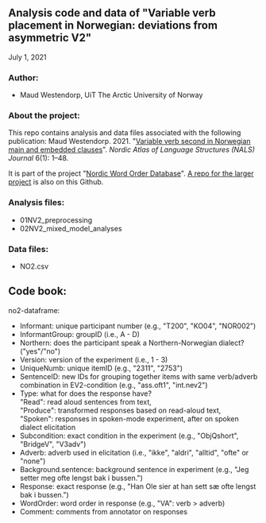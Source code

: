 Analysis code and data of "Variable verb placement in Norwegian: deviations from asymmetric V2"
---------------------
July 1, 2021

### Author:

- Maud Westendorp, UiT The Arctic University of Norway

### About the project:
This repo contains analysis and data files associated with the following publication:
Maud Westendorp. 2021. "[Variable verb second in Norwegian main and embedded clauses](https://doi.org/10.5617/nals.9423)". *Nordic Atlas of Language Structures (NALS) Journal*
6(1): 1–48.

It is part of the project "[Nordic Word Order Database](https://tekstlab.uio.no/nwd)". [A repo for the larger project](https://github.com/maudwestendorp/NWD) is also on this Github.

### Analysis files:

- 01NV2_preprocessing
- 02NV2_mixed_model_analyses

### Data files:

- NO2.csv

## Code book:
no2-dataframe:
- Informant: unique participant number (e.g., "T200", "KO04", "NOR002")
- InformantGroup: groupID (i.e., A - D)
- Northern: does the participant speak a Northern-Norwegian dialect? ("yes"/"no")
- Version: version of the experiment (i.e., 1 - 3)
- UniqueNumb: unique itemID (e.g., "2311", "2753")
- SentenceID: new IDs for grouping together items with same verb/adverb combination in EV2-condition (e.g., "ass.oft1", "int.nev2")
- Type: what for does the response have?   
     "Read": read aloud sentences from text,  
     "Produce": transformed responses based on read-aloud text,  
     "Spoken": responses in spoken-mode experiment, after on spoken dialect elicitation 
- Subcondition: exact condition in the experiment (e.g., "ObjQshort", "BridgeV", "V3adv")
- Adverb: adverb used in elicitation (i.e., "ikke", "aldri", "alltid", "ofte" or "none")
- Background.sentence: background sentence in experiment (e.g., "Jeg setter meg ofte lengst bak i bussen.")
- Response: exact response (e.g., "Han Ole sier at han sett sæ ofte lengst bak i bussen.")
- WordOrder: word order in response (e.g., "VA": verb > adverb)
- Comment: comments from annotator on responses
